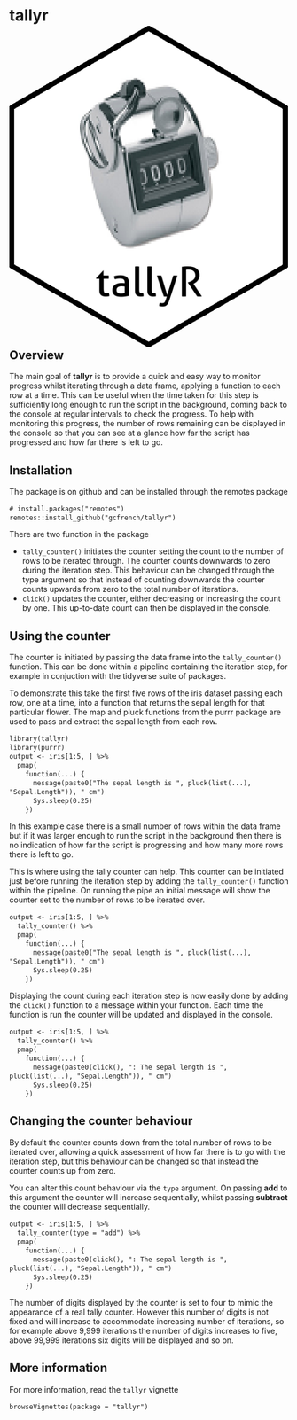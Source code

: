 # tallyr <img src="man/figures/hex_sticker.png" align="right" />

## Overview

The main goal of **tallyr** is to provide a quick and easy way to monitor progress whilst iterating 
through a data frame, applying a function to each row at a time. This can be useful when the time 
taken for this step is sufficiently long enough to run the script in the background, coming back to 
the console at regular intervals to check the progress. To help with monitoring this progress, the
number of rows remaining can be displayed in the console so that you can see at a
glance how far the script has progressed and how far there is left to go.

## Installation

The package is on github and can be installed through the remotes package
```{r, eval = FALSE}
# install.packages("remotes")
remotes::install_github("gcfrench/tallyr")
```

There are two function in the package

* `tally_counter()` initiates the counter setting the count to the number of rows to be iterated 
through. The counter counts downwards to zero during the iteration step. This behaviour can be 
changed through the type argument so that instead of counting downwards the counter counts upwards
from zero to the total number of iterations. 
* `click()` updates the counter, either decreasing or increasing the count by one. This up-to-date 
count can then be displayed in the console.

## Using the counter

The counter is initiated by passing the data frame into the `tally_counter()` function. This can be
done within a pipeline containing the iteration step, for example in conjuction with the tidyverse
suite of packages.

To demonstrate this take the first five rows of the iris dataset passing each row, one at a time,
into a function that returns the sepal length for that particular flower. The map and pluck functions
from the purrr package are used to pass and extract the sepal length from each row. 

```{r}
library(tallyr)
library(purrr)
output <- iris[1:5, ] %>%
  pmap(
    function(...) {
      message(paste0("The sepal length is ", pluck(list(...), "Sepal.Length")), " cm")
      Sys.sleep(0.25)
    })
```

In this example case there is a small number of rows within the data frame but if it was larger
enough to run the script in the background then there is no indication of how far the script is
progressing and how many more rows there is left to go.

This is where using the tally counter can help. This counter can be initiated just before running
the iteration step by adding the `tally_counter()` function within the pipeline. On running the pipe
an initial message will show the counter set to the number of rows to be iterated over.

```{r}
output <- iris[1:5, ] %>%
  tally_counter() %>%
  pmap(
    function(...) {
      message(paste0("The sepal length is ", pluck(list(...), "Sepal.Length")), " cm")
      Sys.sleep(0.25)
    })
```

Displaying the count during each iteration step is now easily done by adding the `click()` function
to a message within your function. Each time the function is run the counter will be updated and
displayed in the console.

```{r}
output <- iris[1:5, ] %>%
  tally_counter() %>%
  pmap(
    function(...) {
      message(paste0(click(), ": The sepal length is ", pluck(list(...), "Sepal.Length")), " cm")
      Sys.sleep(0.25)
    })
```

## Changing the counter behaviour

By default the counter counts down from the total number of rows to be iterated over, allowing a
quick assessment of how far there is to go with the iteration step, but this behaviour can be 
changed so that instead the counter counts up from zero.

You can alter this count behaviour via the `type` argument. On passing **add** to this argument the 
counter will increase sequentially, whilst passing **subtract** the counter will decrease 
sequentially.

```{r}
output <- iris[1:5, ] %>%
  tally_counter(type = "add") %>%
  pmap(
    function(...) {
      message(paste0(click(), ": The sepal length is ", pluck(list(...), "Sepal.Length")), " cm")
      Sys.sleep(0.25)
    })
```

The number of digits displayed by the counter is set to four to mimic the appearance of a real tally
counter. However this number of digits is not fixed and will increase to accommodate increasing number
of iterations, so for example above 9,999 iterations the number of digits increases to five, above
99,999 iterations six digits will be displayed and so on.

## More information

For more information, read the `tallyr` vignette
```{r}
browseVignettes(package = "tallyr")
```
